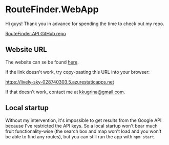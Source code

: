 # RouteFinder.WebApp

Hi guys! Thank you in advance for spending the time to check out my repo.

[RouteFinder.API GitHub repo](https://github.com/Kosta-Kai-Ugrina/RouteFinder.API)

## Website URL

The website can se be found [here](https://lively-sky-028740303.5.azurestaticapps.net).

If the link doesn't work, try copy-pasting this URL into your browser:

https://lively-sky-028740303.5.azurestaticapps.net

If that doesn't work, contact me at kkugrina@gmail.com.

## Local startup

Without my intervention, it's impossible to get results from the Google API because I've restricted the API keys. So a local startup won't bear much fruit functionality-wise (the search box and map won't load and you won't be able to find any routes), but you can still run the app with `npm start`.
